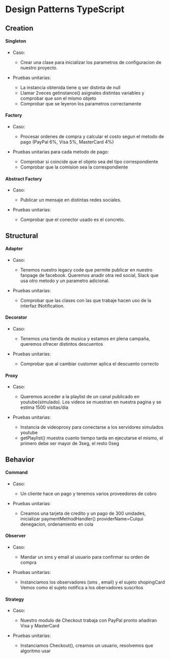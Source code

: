 # Design Patterns TypeScript

## Creation

#### Singleton

- Caso:

	* Crear una clase para inicializar los parametros de configuracion de nuestro proyecto.


- Pruebas unitarias:

	* La instancia obtenida tiene q ser distinta de null
	* Llamar 2veces getinstance() asignales distintas variables y comprobar que son el mismo objeto
	* Comprobar que se leyeron los parametros correctamente

#### Factory

- Caso: 

	* Procesar ordenes de compra y calcular el costo segun el metodo de pago (PayPal 6%, Visa 5%, MasterCard 4%)
	

- Pruebas unitarias para cada metodo de pago:

	* Comprobar si coincide que el objeto sea del tipo correspondiente
	* Comprobar que la comision sea la correspondiente

#### Abstract Factory

- Caso:

	* Publicar un mensaje en distintas redes sociales.
	

- Pruebas unitarias:

	* Comprobar que el conector usado es el concreto.

## Structural
#### Adapter

- Caso:

	* Tenemos nuestro legacy code que permite publicar en nuestro fanpage de facebook. Queremos anadir otra red social, Slack que usa otro metodo y un parametro adicional.
	

- Pruebas unitarias:

	* Comprobar que las clases con las que trabaje hacen uso de la interfaz INotification.
	

#### Decorator  

- Caso:

	* Tenemos una tienda de musica y estamos en plena campaña, queremos ofrecer distintos descuentos
	

- Pruebas unitarias:

	* Comprobar que al cambiar customer aplica el descuento correcto

#### Proxy 

- Caso:

	* Queremos acceder a la playlist de un canal publicado en youtube(simulado).
	Los videos se muestran en nuestra pagina y se estima 1500 visitas/dia
	

- Pruebas unitarias:
	* Instancia de videoproxy para conectarse a los servidores simulados youtube
	* getPlaylist() muestra cuanto tiempo tarda en ejecutarse el mismo, el primero debe ser mayor de 3seg, el resto 0seg 



## Behavior
#### Command 

- Caso:

	* Un cliente hace un pago y tenemos varios proveedores de cobro
	

- Pruebas unitarias:

	* Creamos una tarjeta de credito y un pago de 300 unidades, inicializar paymentMethodHandler()
	providerName=Culqui denegacion, ordenamiento en cola

#### Observer  

- Caso:

	* Mandar un sms y email al usuario para confirmar su orden de compra
	

- Pruebas unitarias:

	* Instanciamos los observadores (sms , email) y el sujeto shopingCard
	Vemos como el sujeto notifica a los obervadores suscritos

#### Strategy  

- Caso:

	* Nuestro modulo de Checkout trabaja con PayPal pronto añadiran Visa y MasterCard
	

- Pruebas unitarias:

	* Instanciamos Checkout(), creamos un usuario, resolvemos que algoritmo usar
